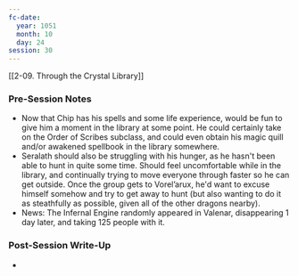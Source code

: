 ```yaml
---
fc-date:
  year: 1051
  month: 10
  day: 24
session: 30
---
```

 [[2-09. Through the Crystal Library]]

### Pre-Session Notes

* Now that Chip has his spells and some life experience, would be fun to give him a moment in the library at some point. He could certainly take on the Order of Scribes subclass, and could even obtain his magic quill and/or awakened spellbook in the library somewhere.
* Seralath should also be struggling with his hunger, as he hasn't been able to hunt in quite some time. Should feel uncomfortable while in the library, and continually trying to move everyone through faster so he can get outside. Once the group gets to Vorel’arux, he'd want to excuse himself somehow and try to get away to hunt (but also wanting to do it as steathfully as possible, given all of the other dragons nearby).
* News: The Infernal Engine randomly appeared in Valenar, disappearing 1 day later, and taking 125 people with it.

### Post-Session Write-Up

- 
